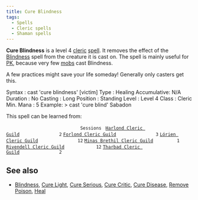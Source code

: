 ```yaml
---
title: Cure Blindness
tags:
  - Spells
  - Cleric spells
  - Shaman spells
---
```

**Cure Blindness** is a level 4 [cleric](cleric "wikilink")
[spell](spell "wikilink"). It removes the effect of the
[Blindness](Blindness "wikilink") spell from the creature it is cast on.
The spell is mainly useful for [PK](PK "wikilink"), because very few
[mobs](mob "wikilink") cast Blindness.

A few practices might save your life someday! Generally only casters get
this.

Syntax : cast 'cure blindness' \[victim\] Type : Healing Accumulative:
N/A Duration : No Casting : Long Position : Standing Level : Level 4
Class : Cleric Min. Mana : 5 Example: \> cast 'cure blind' Sabadon

This spell can be learned from:

`                            Sessions `
[`Harlond Cleric Guild`](Harlond_Cleric_Guild "wikilink")`               2`
[`Forlond Cleric Guild`](Forlond_Cleric_Guild "wikilink")`               3`
[`Lórien Cleric Guild`](Lórien_Cleric_Guild "wikilink")`               12`
[`Minas Brethil Cleric Guild`](Minas_Brethil_Cleric_Guild "wikilink")`         1`
[`Rivendell Cleric Guild`](Rivendell_Cleric_Guild "wikilink")`            12`
[`Tharbad Cleric Guild`](Tharbad_Cleric_Guild "wikilink")`               2`

## See also

- [Blindness](Blindness "wikilink"), [Cure
  Light](Cure_Light "wikilink"), [Cure
  Serious](Cure_Serious "wikilink"), [Cure
  Critic](Cure_Critic "wikilink"), [Cure
  Disease](Cure_Disease "wikilink"), [Remove
  Poison](Remove_Poison "wikilink"), [Heal](Heal "wikilink")
  